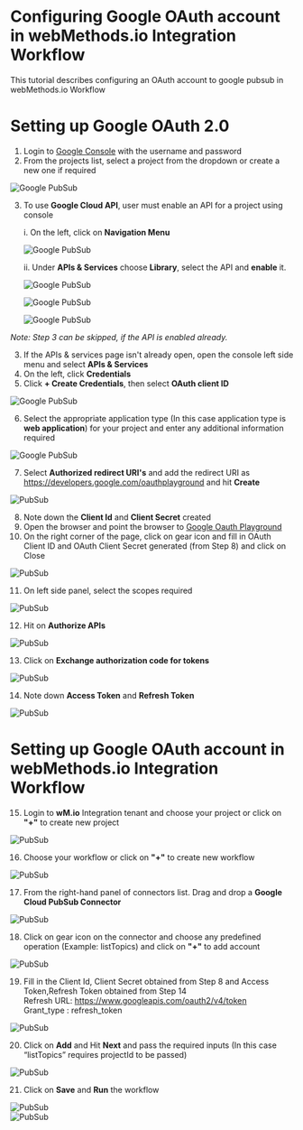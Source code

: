 
# Configuring Google OAuth account in webMethods.io Integration Workflow <br/>

This tutorial describes configuring an OAuth account to google pubsub in webMethods.io Workflow<br/>

# Setting up Google OAuth 2.0<br/>

1.  Login to [Google Console](https://console.cloud.google.com) with the username and password<br/>
2.  From the projects list, select a project from the dropdown or create a new one if required<br/>

![Google PubSub](images/21.png)<br/>

3. To use **Google Cloud API**, user must enable an API for a project using console <br/>

    i. On the left, click on **Navigation Menu**<br/>
         
    ![Google PubSub](images/22.png)<br/>

    ii. Under **APIs & Services** choose **Library**, select the API and **enable** it.<br/>

    ![Google PubSub](images/18.png)<br/>

    ![Google PubSub](images/19.png)<br/>

    ![Google PubSub](images/20.png)<br/>

*Note: Step 3 can be skipped, if the API is enabled already.*<br/>

3.  If the APIs & services page isn't already open, open the console left side menu and select **APIs & Services**<br/>
4.  On the left, click **Credentials**<br/>
5.  Click **+ Create Credentials**, then select **OAuth client ID**<br/>

![Google PubSub](images/1.png)<br/>

6.  Select the appropriate application type (In this case application type is **web application**) for your project and enter any
    additional information required<br/>

![Google PubSub](images/23.png)<br/>

7.  Select **Authorized redirect URI's** and add the redirect URI as https://developers.google.com/oauthplayground and hit
    **Create**<br/>

![PubSub](images/24.png)<br/>

8.  Note down the **Client Id** and **Client Secret** created<br/>
9.  Open the browser and point the browser to [Google Oauth Playground](https://developers.google.com/oauthplayground)<br/>
10. On the right corner of the page, click on gear icon and fill in OAuth Client ID and OAuth Client Secret generated
    (from Step 8) and click on Close<br/>

![PubSub](images/3.png)<br/>

11. On left side panel, select the scopes required<br/>

![PubSub](images/4.png)<br/>

12. Hit on **Authorize APIs**<br/>

![PubSub](images/5.png)<br/>

13. Click on **Exchange authorization code for tokens**<br/>

![PubSub](images/6.png)<br/>

14. Note down **Access Token** and **Refresh Token**<br/>

![PubSub](images/15.png)<br/>

# Setting up Google OAuth account in webMethods.io Integration Workflow<br/>

15. Login to **wM.io** Integration tenant and choose your project or click on **"+"** to create new project<br/>

![PubSub](images/16.png)<br/>

16. Choose your workflow or click on **"+"** to create new workflow<br/>

![PubSub](images/7.png)<br/>

17. From the right-hand panel of connectors list. Drag and drop a **Google Cloud PubSub Connector**<br/>

![PubSub](images/8.png)<br/>

18. Click on gear icon on the connector and choose any predefined operation (Example: listTopics) and click on **"+"** to 
    add account<br/>

![PubSub](images/9.png)<br/>

19. Fill in the Client Id, Client Secret obtained from Step 8 and Access Token,Refresh Token  obtained from Step 14<br/>
    Refresh URL:  https://www.googleapis.com/oauth2/v4/token <br/>
    Grant_type :  refresh_token <br/>

![PubSub](images/10.png)<br/>

20. Click on **Add** and Hit **Next** and pass the required inputs (In this case “listTopics” requires projectId to be passed)<br/>

![PubSub](images/11.png)

21. Click on **Save** and **Run** the workflow<br/>

![PubSub](images/12.png)<br/>
![PubSub](images/13.png)<br/>
      

  
